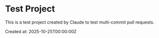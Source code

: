 # Test Project

This is a test project created by Claude to test multi-commit pull requests.

Created at: 2025-10-25T00:00:00Z
